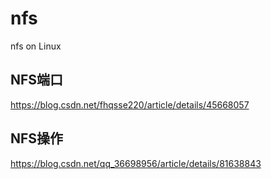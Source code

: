 # nfs
nfs on Linux

## NFS端口
https://blog.csdn.net/fhqsse220/article/details/45668057  

## NFS操作
https://blog.csdn.net/qq_36698956/article/details/81638843  

